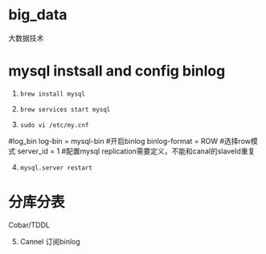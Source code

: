 # big_data
大数据技术


# mysql instsall and config binlog

1. `brew install mysql`

2. `brew services start mysql`

3.  `sudo vi /etc/my.cnf`

 #log_bin
 log-bin = mysql-bin #开启binlog
 binlog-format = ROW #选择row模式
 server_id = 1 #配置mysql replication需要定义，不能和canal的slaveId重复

4.  `mysql.server restart`


# 分库分表

Cobar/TDDL

5. Cannel 订阅binlog
